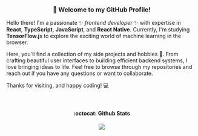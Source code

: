 <h3 align="center">👋 Welcome to my GitHub Profile!</h3>

Hello there! I'm a passionate ✨ _frontend developer_ ✨ with expertise in **React**, **TypeScript**, **JavaScript**, and **React Native**. Currently, I'm studying **TensorFlow.j**s to explore the exciting world of machine learning in the browser.

Here, you'll find a collection of my side projects and hobbies 🚀. From crafting beautiful user interfaces to building efficient backend systems, I love bringing ideas to life. Feel free to browse through my repositories and reach out if you have any questions or want to collaborate.

Thanks for visiting, and happy coding! 💻

<div align="center">
    <br />
    <h4 align="center">:octocat: Github Stats</h4>
    <img src="https://github-readme-streak-stats.herokuapp.com/?user=melisa-abuin&theme=rust-ferris-dark&background=EB545400">
</div>

